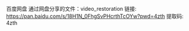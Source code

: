 百度网盘
通过网盘分享的文件：video_restoration
链接: https://pan.baidu.com/s/18H1N_0FhgSvPHcrthTcOYw?pwd=4zth 提取码: 4zth